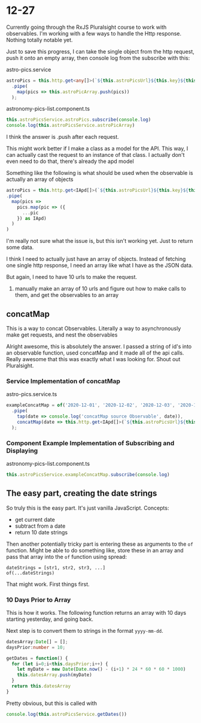 # 12-27

Currently going through the RxJS Pluralsight course to work with observables.
I'm working with a few ways to handle the Http response.
Nothing totally notable yet.  

Just to save this progress, I can take the single object from the http request, push it onto an empty array, then console log from the subscribe with this:  

astro-pics.service

```ts
astroPics = this.http.get<any[]>(`${this.astroPicsUrl}${this.key}${this.queryDate}${this.dynamicDate}`)
  .pipe(
    map(pics => this.astroPicArray.push(pics))
  );
```

astronomy-pics-list.component.ts

```ts
this.astroPicsService.astroPics.subscribe(console.log)
console.log(this.astroPicsService.astroPicArray)
```

I think the answer is .push after each request.  

This might work better if I make a class as a model for the API.
This way, I can actually cast the request to an instance of that class.
I actually don't even need to do that, there's already the apd model  

Something like the following is what should be used when the observable is actually an array of objects

```ts
astroPics = this.http.get<IApd[]>(`${this.astroPicsUrl}${this.key}${this.queryDate}${this.dynamicDate}`)
.pipe(
  map(pics =>
    pics.map(pic => ({
      ...pic
    }) as IApd)
  )
)
```

I'm really not sure what the issue is, but this isn't working yet. Just to return some data.  

I think I need to actually just have an array of objects.
Instead of fetching one single http response, I need an array like what I have as the JSON data.  

But again, I need to have 10 urls to make the request.  

1. manually make an array of 10 urls and figure out how to make calls to them, and get the observables to an array

## concatMap

This is a way to concat Observables.
Literally a way to asynchronously make get requests, and nest the observables  

Alright awesome, this is absolutely the answer.
I passed a string of id's into an observable function, used concatMap and it made all of the api calls.
Really awesome that this was exactly what I was looking for.
Shout out Pluralsight.

### Service Implementation of concatMap

astro-pics.service.ts

```ts
exampleConcatMap = of('2020-12-01', '2020-12-02', '2020-12-03', '2020-12-04')
  .pipe(
    tap(date => console.log('concatMap source Observable', date)),
    concatMap(date => this.http.get<IApd[]>(`${this.astroPicsUrl}${this.key}${this.queryDate}${date}`))
  );
```

### Component Example Implementation of Subscribing and Displaying

astronomy-pics-list.component.ts

```ts
this.astroPicsService.exampleConcatMap.subscribe(console.log)
```

## The easy part, creating the date strings

So truly this is the easy part.
It's just vanilla JavaScript.
Concepts:

- get current date
- subtract from a date
- return 10 date strings  

Then another potentially tricky part is entering these as arguments to the `of` function.
Might be able to do something like, store these in an array and pass that array into the `of` function using spread:  

`dateStrings = [str1, str2, str3, ...]`  
`of(...dateStrings)`  

That might work. First things first.  

### 10 Days Prior to Array

This is how it works.
The following function returns an array with 10 days starting yesterday, and going back.  

Next step is to convert them to strings in the format `yyyy-mm-dd`.

```ts
datesArray:Date[] = [];
daysPrior:number = 10;

getDates = function() {
  for (let i=0;i<this.daysPrior;i++) {
    let myDate = new Date(Date.now() - (i+1) * 24 * 60 * 60 * 1000)
    this.datesArray.push(myDate)
  }
  return this.datesArray
}
```

Pretty obvious, but this is called with

```ts
console.log(this.astroPicsService.getDates())
```
